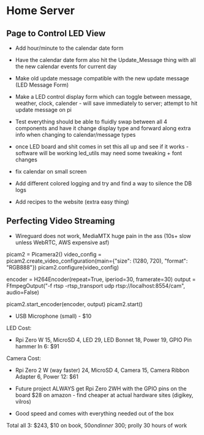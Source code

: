 # Home Server


## Page to Control LED View
- Add hour/minute to the calendar date form
- Have the calendar date form also hit the Update_Message thing with all the new calendar events for current day
- Make old update message compatible with the new update message (LED Message Form)
- Make a LED control display form which can toggle between message, weather, clock, calender - will save immediately to server; attempt to hit update message on pi
- Test everything should be able to fluidly swap between all 4 components and have it change display type and forward along extra info when changing to calendar/message types

- once LED board and shit comes in set this all up and see if it works - software will be working led_utils may need some tweaking + font changes


- fix calendar on small screen 
- Add different colored logging and try and find a way to silence the DB logs
- Add recipes to the website (extra easy thing)


## Perfecting Video Streaming
* Wireguard does not work, MediaMTX huge pain in the ass (10s+ slow unless WebRTC, AWS expensive asf)


picam2 = Picamera2()
video_config = picam2.create_video_configuration(main={"size": (1280, 720), "format": "RGB888"})
picam2.configure(video_config)

encoder = H264Encoder(repeat=True, iperiod=30, framerate=30)
output = FfmpegOutput("-f rtsp -rtsp_transport udp rtsp://localhost:8554/cam", audio=False)

picam2.start_encoder(encoder, output)
picam2.start()


- USB Microphone (small) - $10

LED Cost:
- Rpi Zero W 15, MicroSD 4, LED 29, LED Bonnet 18, Power 19, GPIO Pin hammer In 6: $91

Camera Cost:
- Rpi Zero 2 W (way faster) 24, MicroSD 4, Camera 15, Camera Ribbon Adapter 6, Power 12: $61

- Future project ALWAYS get Rpi Zero 2WH with the GPIO pins on the board $28 on amazon - find cheaper at actual hardware sites (digikey, vilros)
- Good speed and comes with everything needed out of the box

Total all 3: $243, $10 on book, $50 on dinner
~$300; prolly 30 hours of work 